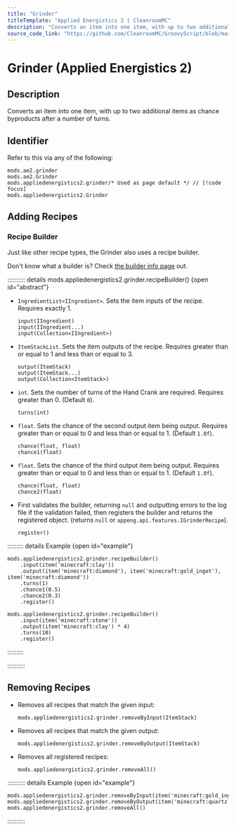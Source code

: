 ```yaml
---
title: "Grinder"
titleTemplate: "Applied Energistics 2 | CleanroomMC"
description: "Converts an item into one item, with up to two additional items as chance byproducts after a number of turns."
source_code_link: "https://github.com/CleanroomMC/GroovyScript/blob/master/src/main/java/com/cleanroommc/groovyscript/compat/mods/appliedenergistics2/Grinder.java"
---
```


# Grinder (Applied Energistics 2)

## Description

Converts an item into one item, with up to two additional items as chance byproducts after a number of turns.

## Identifier

Refer to this via any of the following:

```groovy:no-line-numbers {3}
mods.ae2.grinder
mods.ae2.Grinder
mods.appliedenergistics2.grinder/* Used as page default */ // [!code focus]
mods.appliedenergistics2.Grinder
```


## Adding Recipes

### Recipe Builder

Just like other recipe types, the Grinder also uses a recipe builder.

Don't know what a builder is? Check [the builder info page](../../groovy/builder.md) out.

:::::::::: details mods.appliedenergistics2.grinder.recipeBuilder() {open id="abstract"}
- `IngredientList<IIngredient>`. Sets the item inputs of the recipe. Requires exactly 1.

    ```groovy:no-line-numbers
    input(IIngredient)
    input(IIngredient...)
    input(Collection<IIngredient>)
    ```

- `ItemStackList`. Sets the item outputs of the recipe. Requires greater than or equal to 1 and less than or equal to 3.

    ```groovy:no-line-numbers
    output(ItemStack)
    output(ItemStack...)
    output(Collection<ItemStack>)
    ```

- `int`. Sets the number of turns of the Hand Crank are required. Requires greater than 0. (Default `0`).

    ```groovy:no-line-numbers
    turns(int)
    ```

- `float`. Sets the chance of the second output item being output. Requires greater than or equal to 0 and less than or equal to 1. (Default `1.0f`).

    ```groovy:no-line-numbers
    chance(float, float)
    chance1(float)
    ```

- `float`. Sets the chance of the third output item being output. Requires greater than or equal to 0 and less than or equal to 1. (Default `1.0f`).

    ```groovy:no-line-numbers
    chance(float, float)
    chance2(float)
    ```

- First validates the builder, returning `null` and outputting errors to the log file if the validation failed, then registers the builder and returns the registered object. (returns `null` or `appeng.api.features.IGrinderRecipe`).

    ```groovy:no-line-numbers
    register()
    ```

::::::::: details Example {open id="example"}
```groovy:no-line-numbers
mods.appliedenergistics2.grinder.recipeBuilder()
    .input(item('minecraft:clay'))
    .output(item('minecraft:diamond'), item('minecraft:gold_ingot'), item('minecraft:diamond'))
    .turns(1)
    .chance1(0.5)
    .chance2(0.3)
    .register()

mods.appliedenergistics2.grinder.recipeBuilder()
    .input(item('minecraft:stone'))
    .output(item('minecraft:clay') * 4)
    .turns(10)
    .register()
```

:::::::::

::::::::::

## Removing Recipes

- Removes all recipes that match the given input:

    ```groovy:no-line-numbers
    mods.appliedenergistics2.grinder.removeByInput(ItemStack)
    ```

- Removes all recipes that match the given output:

    ```groovy:no-line-numbers
    mods.appliedenergistics2.grinder.removeByOutput(ItemStack)
    ```

- Removes all registered recipes:

    ```groovy:no-line-numbers
    mods.appliedenergistics2.grinder.removeAll()
    ```

:::::::::: details Example {open id="example"}
```groovy:no-line-numbers
mods.appliedenergistics2.grinder.removeByInput(item('minecraft:gold_ingot'))
mods.appliedenergistics2.grinder.removeByOutput(item('minecraft:quartz'))
mods.appliedenergistics2.grinder.removeAll()
```

::::::::::
